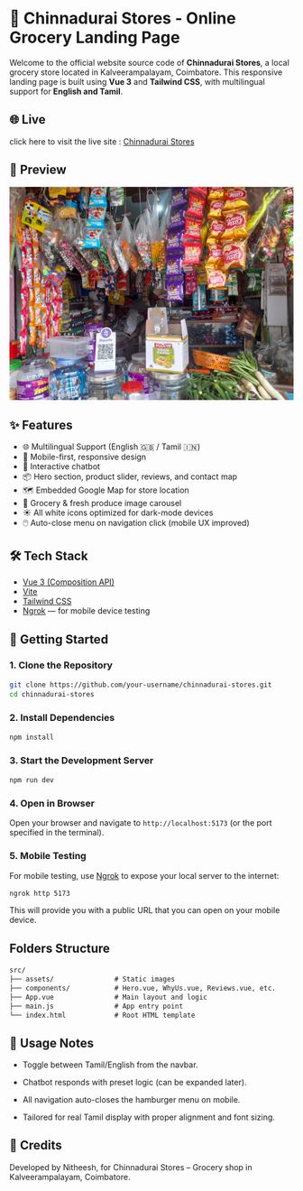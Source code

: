 # 🛒 Chinnadurai Stores - Online Grocery Landing Page

Welcome to the official website source code of **Chinnadurai Stores**, a local grocery store located in Kalveerampalayam, Coimbatore. This responsive landing page is built using **Vue 3** and **Tailwind CSS**, with multilingual support for **English and Tamil**.

## 🌐 Live

click here to visit the live site : [Chinnadurai Stores](https://chinnadurai-stores.netlify.app/)

## 📸 Preview

![Chinnadurai Stores Screenshot](./src/assets/Home.jpg)

## ✨ Features

- 🌐 Multilingual Support (English 🇬🇧 / Tamil 🇮🇳)
- 📱 Mobile-first, responsive design
- 💬 Interactive chatbot
- 📦 Hero section, product slider, reviews, and contact map
- 🗺️ Embedded Google Map for store location
- 🥬 Grocery & fresh produce image carousel
- ☀️ All white icons optimized for dark-mode devices
- 🖱️ Auto-close menu on navigation click (mobile UX improved)

## 🛠️ Tech Stack

- [Vue 3 (Composition API)](https://vuejs.org/)
- [Vite](https://vitejs.dev/)
- [Tailwind CSS](https://tailwindcss.com/)
- [Ngrok](https://ngrok.com/) — for mobile device testing

## 🚀 Getting Started

### 1. Clone the Repository

```bash
git clone https://github.com/your-username/chinnadurai-stores.git
cd chinnadurai-stores
```

### 2. Install Dependencies

```bash
npm install
```

### 3. Start the Development Server

```bash
npm run dev
```

### 4. Open in Browser

Open your browser and navigate to `http://localhost:5173` (or the port specified in the terminal).

### 5. Mobile Testing

For mobile testing, use [Ngrok](https://ngrok.com/) to expose your local server to the internet:

```bash
ngrok http 5173
```

This will provide you with a public URL that you can open on your mobile device.

## Folders Structure

```
src/
├── assets/               # Static images
├── components/           # Hero.vue, WhyUs.vue, Reviews.vue, etc.
├── App.vue               # Main layout and logic
├── main.js               # App entry point
└── index.html            # Root HTML template
```

## 🧠 Usage Notes

- Toggle between Tamil/English from the navbar.

- Chatbot responds with preset logic (can be expanded later).

- All navigation auto-closes the hamburger menu on mobile.

- Tailored for real Tamil display with proper alignment and font sizing.

## 🙏 Credits

Developed by Nitheesh,
for Chinnadurai Stores – Grocery shop in Kalveerampalayam, Coimbatore.
